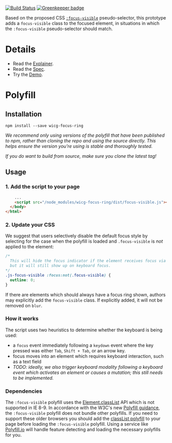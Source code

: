 [![Build Status](https://travis-ci.org/WICG/focus-ring.svg?branch=master)](https://travis-ci.org/WICG/focus-ring)
[![Greenkeeper badge](https://badges.greenkeeper.io/WICG/focus-ring.svg)](https://greenkeeper.io/)

Based on the proposed CSS
[`:focus-visible`](https://drafts.csswg.org/selectors-4/#the-focus-visible-pseudo)
pseudo-selector,
this prototype adds a `focus-visible` class to the focused element,
in situations in which the `:focus-visible` pseudo-selector should match.

# Details

- Read the [Explainer](explainer.md).
- Read the [Spec](https://drafts.csswg.org/selectors-4/#the-focus-visible-pseudo).
- Try the [Demo](https://wicg.github.io/focus-ring/demo).

# Polyfill

## Installation

`npm install --save wicg-focus-ring`

_We recommend only using versions of the polyfill that have been published to npm, rather than
cloning the repo and using the source directly. This helps ensure the version you're using is stable
and thoroughly tested._

_If you do want to build from source, make sure you clone the latest tag!_

## Usage

### 1. Add the script to your page

```html
    ...
    <script src="/node_modules/wicg-focus-ring/dist/focus-visible.js"></script>
  </body>
</html>
```

### 2. Update your CSS

We suggest that users
selectively disable the default focus style
by selecting for the case when the polyfill is loaded
and `.focus-visible` is _not_ applied to the element:

```css
/*
  This will hide the focus indicator if the element receives focus via the mouse,
  but it will still show up on keyboard focus.
*/
.js-focus-visible :focus:not(.focus-visible) {
  outline: 0;
}
```

If there are elements which should always have a focus ring shown,
authors may explicitly add the `focus-visible` class.
If explicitly added, it will not be removed on `blur`.

### How it works

The script uses two heuristics to determine whether the keyboard is being used:

- a `focus` event immediately following a `keydown` event where the key pressed was either `Tab`,
`Shift + Tab`, or an arrow key.
- focus moves into an element which requires keyboard interaction,
  such as a text field
- _TODO: ideally, we also trigger keyboard modality
  following a keyboard event which activates an element or causes a mutation;
  this still needs to be implemented._

### Dependencies

The `:focus-visible` polyfill uses the
[Element.classList](https://developer.mozilla.org/en-US/docs/Web/API/Element/classList) API which is
not supported in IE 8-9. In accordance with the W3C's new [Polyfill
guidance](https://www.w3.org/2001/tag/doc/polyfills/#don-t-serve-unnecessary-polyfills), the
`:focus-visible` polyfill does not bundle other polyfills. If you need to support these older browsers
you should add the [classList polyfill](https://github.com/eligrey/classList.js/) to your page
before loading the `:focus-visible` polyfill. Using a service like
[Polyfill.io](https://polyfill.io/v2/docs/) will handle feature detecting and loading the necessary
polyfills for you.
